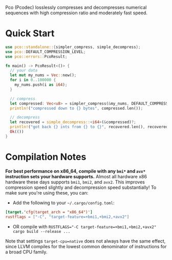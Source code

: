 Pco (Pcodec) losslessly compresses and decompresses numerical sequences with
high compression ratio and moderately fast speed.

# Quick Start

```rust
use pco::standalone::{simpler_compress, simple_decompress};
use pco::DEFAULT_COMPRESSION_LEVEL;
use pco::errors::PcoResult;

fn main() -> PcoResult<()> {
  // your data
  let mut my_nums = Vec::new();
  for i in 0..100000 {
    my_nums.push(i as i64);
  }

  // compress
  let compressed: Vec<u8> = simpler_compress(&my_nums, DEFAULT_COMPRESSION_LEVEL)?;
  println!("compressed down to {} bytes", compressed.len());

  // decompress
  let recovered = simple_decompress::<i64>(&compressed)?;
  println!("got back {} ints from {} to {}", recovered.len(), recovered[0], recovered.last().unwrap());
  Ok(())
}
```

# Compilation Notes

**For best performance on x86_64, compile with any `bmi*` and `avx*` instruction sets your hardware supports.**
Almost all hardware x86 hardware these days supports `bmi1`, `bmi2`, and `avx2`.
This improves compression speed slightly and decompression speed substantially!
To make sure you're using these, you can:

* Add the following to your `~/.cargo/config.toml`:
```toml
[target.'cfg(target_arch = "x86_64")']
rustflags = ["-C", "target-feature=+bmi1,+bmi2,+avx2"]
```
* OR compile with `RUSTFLAGS="-C target-feature=+bmi1,+bmi2,+avx2" cargo build --release ...`

Note that settings `target-cpu=native` does not always have the same effect,
since LLVM compiles for the lowest common denominator of instructions for a
broad CPU family.
